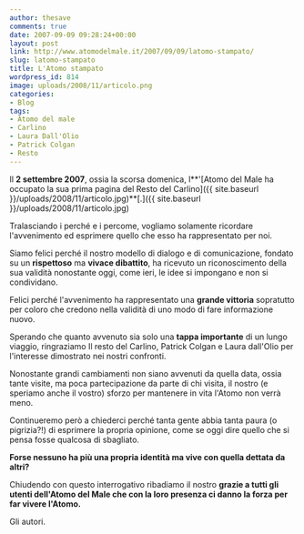 ```yaml
---
author: thesave
comments: true
date: 2007-09-09 09:28:24+00:00
layout: post
link: http://www.atomodelmale.it/2007/09/09/latomo-stampato/
slug: latomo-stampato
title: L'Atomo stampato
wordpress_id: 814
image: uploads/2008/11/articolo.png
categories:
- Blog
tags:
- Atomo del male
- Carlino
- Laura Dall'Olio
- Patrick Colgan
- Resto
---
```



Il **2 settembre 2007**, ossia la scorsa domenica, l**'[Atomo del Male ha occupato la sua prima pagina del Resto del Carlino]({{ site.baseurl }}/uploads/2008/11/articolo.jpg)**[.]({{ site.baseurl }}/uploads/2008/11/articolo.jpg)

Tralasciando i perché e i percome, vogliamo solamente ricordare l'avvenimento ed esprimere quello che esso ha rappresentato per noi.

Siamo felici perché il nostro modello di dialogo e di comunicazione, fondato su un **rispettoso** ma **vivace dibattito**, ha ricevuto un riconoscimento della sua validità nonostante oggi, come ieri, le idee si impongano e non si condividano.

Felici perché l'avvenimento ha rappresentato una **grande vittoria** sopratutto per coloro che credono nella validità di uno modo di fare informazione nuovo.

Sperando che quanto avvenuto sia solo una **tappa importante** di un lungo viaggio, ringraziamo Il resto del Carlino, Patrick Colgan e Laura dall'Olio per l'interesse dimostrato nei nostri confronti.

Nonostante grandi cambiamenti non siano avvenuti da quella data, ossia tante visite, ma poca partecipazione da parte di chi visita, il nostro (e speriamo anche il vostro) sforzo per mantenere in vita l'Atomo non verrà meno.

Continueremo però a chiederci perché tanta gente abbia tanta paura (o pigrizia?!) di esprimere la propria opinione, come se oggi dire quello che si pensa fosse qualcosa di sbagliato.

**Forse nessuno ha più una propria identità ma vive con quella dettata da altri?**

Chiudendo con questo interrogativo ribadiamo il  nostro **grazie a tutti gli utenti dell'Atomo del Male che con la loro presenza ci danno la forza per far vivere l'Atomo.**

Gli autori.
